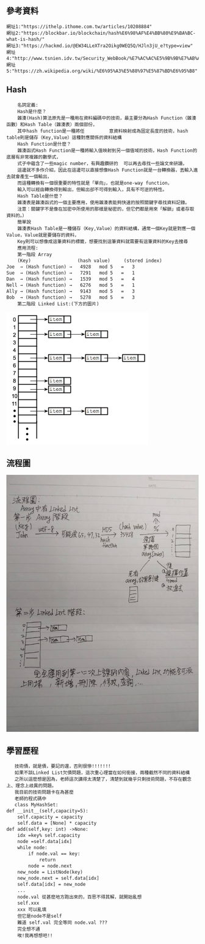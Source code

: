 參考資料
------
    網址1:"https://ithelp.ithome.com.tw/articles/10208884"
    網址2:"https://blockbar.io/blockchain/hash%E6%98%AF%E4%BB%80%E9%BA%BC-what-is-hash/"
    網址3:"https://hackmd.io/@EW34LLeXTra2Oikg0WEQ5Q/HJln3jU_e?type=view"
    網址4:"http://www.tsnien.idv.tw/Security_WebBook/%E7%AC%AC%E5%9B%9B%E7%AB%A0%20%E9%9B%9C%E6%B9%8A%E8%88%87%E4%BA%82%E6%95%B8%E6%BC%94%E7%AE%97%E6%B3%95.html"
    網址5:"https://zh.wikipedia.org/wiki/%E6%95%A3%E5%88%97%E5%87%BD%E6%95%B8"
 Hash
 ------
        名詞定義:
        Hash是什麼？
        雜湊(Hash)算法原先是一種用在資料編碼中的技術，最主要分為Hash Function（雜湊函數）和Hash Table（雜湊表）兩個部份，
        其中hash function是一種將任         意資料映射成為固定長度的技術，hash table則是儲存（Key,Value）這種對應關係的資料結構
        Hash Function是什麼？
        雜湊函式Hash Function是一種將輸入值映射到另一個值域的技術，Hash Function的底層有非常複雜的數學式，
        式子中蘊含了一些magic number，有興趣鑽研的  可以再去尋找一些論文來研讀，
        這邊就不多作介紹，因此在這邊可以直接想像Hash Function就是一台轉換器，丟輸入進去就會產生一個輸出，
        而這種轉換有一個很重要的特性就是「單向」，也就是one-way function，
        輸入可以經由轉換得到輸出，但輸出卻不可得到輸入，具有不可逆的特性。
        Hash Table是什麼？
        雜湊表是雜湊函式的一個主要應用，使用雜湊表能夠快速的按照關鍵字尋找資料記錄。
        注意：關鍵字不是像在加密中所使用的那樣是秘密的，但它們都是用來「解鎖」或者存取資料的。）
        簡單說
        雜湊表Hash Table是一種儲存（Key,Value）的資料結構，通常一個Key就是對應一個Value，Value就是要儲存的資料，
        Key則可以想像成這筆資料的標籤，想要找到這筆資料就需要有這筆資料的Key去搜尋
        應用流程:
        第一階段 Array
        (Key)                 (hash value)     (stored index)
    Joe  → (Hash function) →   4928   mod 5   =   3
    Sue  → (Hash function) →   7291   mod 5   =   1
    Dan  → (Hash function) →   1539   mod 5   =   4
    Nell → (Hash function) →   6276   mod 5   =   1
    Ally → (Hash function) →   9143   mod 5   =   3
    Bob  → (Hash function) →   5278   mod 5   =   3
        第二階段 Linked List:(下方的圖片)
   ![image](https://github.com/ghost36168/realreason/blob/master/%E5%9C%96%E7%89%87/%E9%A1%9E%E4%BC%BC%E8%80%81%E5%B8%AB%E7%9A%84%E6%B5%81%E7%A8%8B%E5%9C%96%E4%BD%86%E6%98%AF%E6%88%91%E5%9C%A8%E7%B6%B2%E8%B7%AF%E4%B8%8A%E6%89%BE%E7%9A%84.png)
        
流程圖
------
![image](https://github.com/ghost36168/realreason/blob/master/%E5%9C%96%E7%89%87/HW4(%E6%89%8B%E7%B9%AA)%E6%B5%81%E7%A8%8B%E5%9C%96.jpg)

學習歷程
------
       技術債，就是債，要記的還，否則很慘!!!!!!!
       如果不談Linked List欠債問題，這次重心理當在如何銜接，兩種截然不同的資料結構
       之所以這麼想是因為，老師這次講得太清楚了，清楚到就幾乎只剩技術問題，不存在觀念上、理念上歧異的問題。
       我目前的技術問題卡在為甚麼
       老師的程式碼中
       class MyHashSet:
    def __init__(self,capacity=5):
        self.capacity = capacity
        self.data = [None] * capacity
    def add(self,key: int) ->None:
        idx =key% self.capacity
        node =self.data[idx]
        while node:
            if node.val == key:
                return
            node = node.next
        new_node = ListNode(key)
        new_node.next = self.data[idx]
        self.data[idx] = new_node
        ...
        node.val 從甚麼地方跑出來的，百思不得其解，就開始亂想
        self.xxx
        xxx 可以亂填
        但它是node不是self
        難道 self.val 完全等同 node.val ???
        完全想不通
        唉!我再想想吧!!
        

